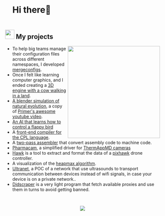 
<!--h1 without bottom border-->

<div id="user-content-toc">
  <ul align="left">
    <summary><h1 style="display: inline-block">Hi there👋</h1></summary>
  </ul>
</div>


<!--About Me-->

## <picture><img src = "https://github.com/7oSkaaa/7oSkaaa/blob/main/Images/about_me.gif?raw=true" width = 30px></picture> My projects

<picture> <img align="right" src="https://media1.tenor.com/m/vuJ4ABnFW8oAAAAC/pokemon-spoon.gif" width = 300px></picture>

- To help big teams manage their configuration files across different namespaces, I developed [mergeconfigs](https://github.com/x41lakazam/mergeconfigs).
- Once I felt like learning computer graphics, and I ended creating a [3D engine with a cow walking in a land](https://github.com/x41lakazam/3D-cow-in-a-land).
- [A blender simulation of natural evolution](https://github.com/x41lakazam/natural_selection), a copy of [Primer's awesome youtube video](https://www.youtube.com/watch?v=0ZGbIKd0XrM&t=395s&pp=ygUQcHJpbWVyIGV2b2x1dGlvbg%3D%3D).
- [An AI that learns how to control a flappy bird](https://github.com/x41lakazam/flappy-bird-AI)
- A [front-end compiler for the CPL language](https://github.com/x41lakazam/cpl_front_end_compiler).
- A [two-pass assembler](https://github.com/x41lakazam/two-pass-assembler-c) that convert assembly code to machine code.
- [Pharmacam](https://github.com/x41lakazam/Pharmacam), a simplified driver for [ThermAppMD cameras](https://www.naxsg.com/product/therm-app-md-pro/)  
- [Hawk](https://github.com/x41lakazam/hawk) is a tool to extract and format the data of a [pixhawk](https://pixhawk.org/) drone controller.
- A visualization of the [heapmax algorithm](https://github.com/x41lakazam/heapmax_pygame).
- [Ultranet](https://github.com/x41lakazam/ultranet), a POC of a network that use ultrasounds to transport communication between devices instead of wifi signals, in case your device is on a private network.. 
- [Didscraper](https://github.com/x41lakazam/didscraper) is a very light program that fetch available proxies and use them in turns to avoid getting banned.

<br>

<!--profile visit count-->

<div align="center">


[![](https://visitcount.itsvg.in/api?id=x41lakazam&label=Profile%20Views&color=1&pretty=false)](https://visitcount.itsvg.in)

</div>

